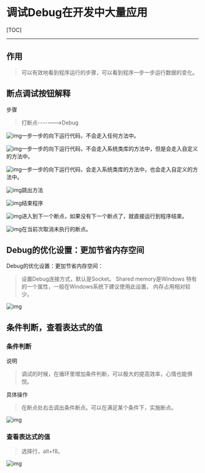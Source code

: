 # 调试Debug在开发中大量应用
[TOC]

---

## 作用

> 可以有效地看到程序运行的步骤，可以看到程序一步一步运行数据的变化。

## 断点调试按钮解释
步骤

> 打断点------->Debug

![img](https://gitee.com/xleixz/CloudNotes-Images/raw/master/Typora-Images/20220425152244.png)一步一步的向下运行代码，不会走入任何方法中。



![img](https://gitee.com/xleixz/CloudNotes-Images/raw/master/Typora-Images/20220425152302.png)一步一步的向下运行代码，不会走入系统类库的方法中，但是会走入自定义的方法中。



![img](https://gitee.com/xleixz/CloudNotes-Images/raw/master/Typora-Images/20220425152309.png)一步一步的向下运行代码，会走入系统类库的方法中，也会走入自定义的方法中。



![img](https://gitee.com/xleixz/CloudNotes-Images/raw/master/Typora-Images/20220425152318.png)跳出方法



![img](https://gitee.com/xleixz/CloudNotes-Images/raw/master/Typora-Images/20220425152329.png)结束程序



![img](https://gitee.com/xleixz/CloudNotes-Images/raw/master/Typora-Images/20220425152337.png)进入到下一个断点，如果没有下一个断点了，就直接运行到程序结束。



![img](https://gitee.com/xleixz/CloudNotes-Images/raw/master/Typora-Images/20220425152344.png)在当前次取消未执行的断点。

## Debug的优化设置：更加节省内存空间
Debug的优化设置：更加节省内存空间：
> 设置Debug连接方式，默认是Socket。 Shared memory是Windows 特有的一个属性，一般在Windows系统下建议使用此设置，
> 内存占用相对较少。

![img](https://gitee.com/xleixz/CloudNotes-Images/raw/master/Typora-Images/20220425152455.png)

## 条件判断，查看表达式的值

### 条件判断

说明

> 调试的时候，在循环里增加条件判断，可以极大的提高效率，心情也能惧悦。  

具体操作

> 在断点处右击调出条件断点。可以在满足某个条件下，实施断点。  

![img](https://gitee.com/xleixz/CloudNotes-Images/raw/master/Typora-Images/20220425152547.png)

### 查看表达式的值

> 选择行，alt+f8。

![img](https://gitee.com/xleixz/CloudNotes-Images/raw/master/Typora-Images/20220425152611.png)
